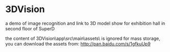 # 3DVision
a demo of image recognition and link to 3D model show for exhibition hall in second floor of SuperD 

the content of 3DVision\app\src\main\assets\ is ignored for mass storage, you can download the assets from: http://pan.baidu.com/s/1gfkuUp9